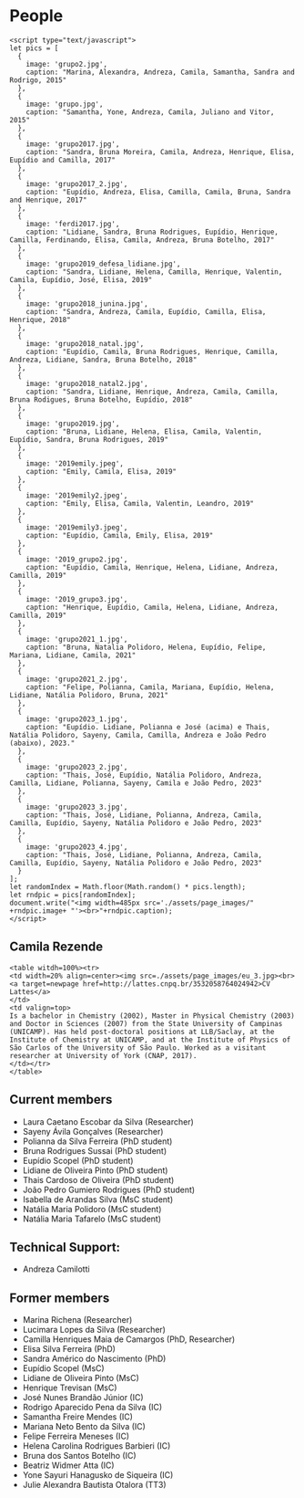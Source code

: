 # People

```@raw html
<script type="text/javascript">
let pics = [
  { 
    image: 'grupo2.jpg', 
    caption: "Marina, Alexandra, Andreza, Camila, Samantha, Sandra and Rodrigo, 2015" 
  },
  { 
    image: 'grupo.jpg', 
    caption: "Samantha, Yone, Andreza, Camila, Juliano and Vitor, 2015" 
  },
  { 
    image: 'grupo2017.jpg', 
    caption: "Sandra, Bruna Moreira, Camila, Andreza, Henrique, Elisa, Eupídio and Camilla, 2017" 
  },
  { 
    image: 'grupo2017_2.jpg', 
    caption: "Eupídio, Andreza, Elisa, Camilla, Camila, Bruna, Sandra and Henrique, 2017" 
  },
  { 
    image: 'ferdi2017.jpg', 
    caption: "Lidiane, Sandra, Bruna Rodrigues, Eupídio, Henrique, Camilla, Ferdinando, Elisa, Camila, Andreza, Bruna Botelho, 2017" 
  },
  { 
    image: 'grupo2019_defesa_lidiane.jpg', 
    caption: "Sandra, Lidiane, Helena, Camilla, Henrique, Valentin, Camila, Eupídio, José, Elisa, 2019" 
  },
  { 
    image: 'grupo2018_junina.jpg', 
    caption: "Sandra, Andreza, Camila, Eupídio, Camilla, Elisa, Henrique, 2018" 
  },
  { 
    image: 'grupo2018_natal.jpg', 
    caption: "Eupídio, Camila, Bruna Rodrigues, Henrique, Camilla, Andreza, Lidiane, Sandra, Bruna Botelho, 2018" 
  },
  { 
    image: 'grupo2018_natal2.jpg', 
    caption: "Sandra, Lidiane, Henrique, Andreza, Camila, Camilla, Bruna Rodigues, Bruna Botelho, Eupídio, 2018" 
  },
  { 
    image: 'grupo2019.jpg', 
    caption: "Bruna, Lidiane, Helena, Elisa, Camila, Valentin, Eupídio, Sandra, Bruna Rodrigues, 2019" 
  },
  { 
    image: '2019emily.jpeg', 
    caption: "Emily, Camila, Elisa, 2019" 
  },
  { 
    image: '2019emily2.jpeg', 
    caption: "Emily, Elisa, Camila, Valentin, Leandro, 2019" 
  },
  { 
    image: '2019emily3.jpeg', 
    caption: "Eupídio, Camila, Emily, Elisa, 2019" 
  },
  { 
    image: '2019_grupo2.jpg', 
    caption: "Eupídio, Camila, Henrique, Helena, Lidiane, Andreza, Camilla, 2019" 
  },
  { 
    image: '2019_grupo3.jpg', 
    caption: "Henrique, Eupídio, Camila, Helena, Lidiane, Andreza, Camilla, 2019" 
  },
  { 
    image: 'grupo2021_1.jpg', 
    caption: "Bruna, Natalia Polidoro, Helena, Eupídio, Felipe, Mariana, Lidiane, Camila, 2021" 
  },
  { 
    image: 'grupo2021_2.jpg', 
    caption: "Felipe, Polianna, Camila, Mariana, Eupídio, Helena, Lidiane, Natália Polidoro, Bruna, 2021" 
  },
  { 
    image: 'grupo2023_1.jpg', 
    caption: "Eupídio. Lidiane, Polianna e José (acima) e Thais, Natália Polidoro, Sayeny, Camila, Camilla, Andreza e João Pedro (abaixo), 2023." 
  },
  { 
    image: 'grupo2023_2.jpg', 
    caption: "Thais, José, Eupídio, Natália Polidoro, Andreza, Camilla, Lidiane, Polianna, Sayeny, Camila e João Pedro, 2023" 
  },
  { 
    image: 'grupo2023_3.jpg', 
    caption: "Thais, José, Lidiane, Polianna, Andreza, Camila, Camilla, Eupídio, Sayeny, Natália Polidoro e João Pedro, 2023" 
  },
  { 
    image: 'grupo2023_4.jpg', 
    caption: "Thais, José, Lidiane, Polianna, Andreza, Camila, Camilla, Eupídio, Sayeny, Natália Polidoro e João Pedro, 2023" 
  }
];
let randomIndex = Math.floor(Math.random() * pics.length);
let rndpic = pics[randomIndex];
document.write("<img width=485px src='./assets/page_images/" +rndpic.image+ "'><br>"+rndpic.caption);
</script>
```

## Camila Rezende
 
```@raw html
<table witdh=100%><tr>
<td width=20% align=center><img src=./assets/page_images/eu_3.jpg><br>
<a target=newpage href=http://lattes.cnpq.br/3532058764024942>CV Lattes</a>
</td>
<td valign=top>
Is a bachelor in Chemistry (2002), Master in Physical Chemistry (2003)
and Doctor in Sciences (2007) from the State University of Campinas
(UNICAMP). Has held post-doctoral positions at LLB/Saclay, at the
Institute of Chemistry at UNICAMP, and at the Institute of Physics of
São Carlos of the University of São Paulo. Worked as a visitant
researcher at University of York (CNAP, 2017). 
</td></tr>
</table>
```

## Current members

- Laura Caetano Escobar da Silva (Researcher)
- Sayeny Ávila Gonçalves (Researcher)
- Polianna da Silva Ferreira (PhD student)
- Bruna Rodrigues Sussai (PhD student)
- Eupídio Scopel (PhD student)
- Lidiane de Oliveira Pinto (PhD student)
- Thais Cardoso de Oliveira (PhD student)
- João Pedro Gumiero Rodrigues (PhD student)
- Isabella de Arandas Silva (MsC student)
- Natália Maria Polidoro (MsC student)
- Natália Maria Tafarelo (MsC student)

## Technical Support: 

- Andreza Camilotti

## Former members

- Marina Richena (Researcher)
- Lucimara Lopes da Silva (Researcher)
- Camilla Henriques Maia de Camargos (PhD, Researcher)
- Elisa Silva Ferreira (PhD)
- Sandra Américo do Nascimento (PhD)
- Eupídio Scopel (MsC)
- Lidiane de Oliveira Pinto (MsC)
- Henrique Trevisan (MsC)
- José Nunes Brandão Júnior (IC)
- Rodrigo Aparecido Pena da Silva (IC)
- Samantha Freire Mendes (IC)
- Mariana Neto Bento da Silva (IC)
- Felipe Ferreira Meneses (IC)
- Helena Carolina Rodrigues Barbieri (IC)
- Bruna dos Santos Botelho (IC)
- Beatriz Widmer Atta (IC)
- Yone Sayuri Hanagusko de Siqueira (IC)
- Julie Alexandra Bautista Otalora (TT3)

